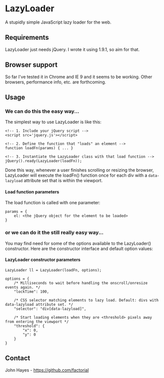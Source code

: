 # LazyLoader

A stupidly simple JavaScript lazy loader for the web.

## Requirements
LazyLoader just needs jQuery. I wrote it using 1.9.1, so aim for that.

## Browser support
So far I've tested it in Chrome and IE 9 and it seems to be working.
Other browsers, performance info, etc. are forthcoming.

## Usage
### We can do this the easy way...

The simplest way to use LazyLoader is like this:

    <!-- 1. Include your jQuery script -->
    <script src='jquery.js'></script>

    <!-- 2. Define the function that "loads" an element -->
    function loadFn(params) { ... }

    <!-- 3. Instantiate the LazyLoader class with that load function -->
    jQuery().ready(LazyLoader(loadFn));

Done this way, whenever a user finishes scrolling or resizing the browser,
LazyLoader will execute the loadFn() function once for each div with a
`data-lazyload` attribute set that is within the viewport.

#### Load function parameters

The load function is called with one parameter:

    params = {
        el: <the jQuery object for the element to be loaded>
    }

### or we can do it the still really easy way...

You may find need for some of the options available to the LazyLoader() constructor.
Here are the constructor interface and default option values:

#### LazyLoader constructor parameters
    LazyLoader ll = LazyLoader(loadFn, options);

    options = {
        /* Milliseconds to wait before handling the onscroll/onresize events again. */
        "lockTime": 100,

        /* CSS selector matching elements to lazy load. Default: divs with data-lazyload attribute set. */
        "selector": "div[data-lazyload]",

        /* Start loading elements when they are <threshold> pixels away from entering the viewport */
        "threshold": {
            "x": 0,
            "y": 0
        }
    }

## Contact
John Hayes - https://github.com/factorial
